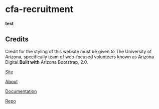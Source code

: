 # cfa-recruitment

#### test

## Credits
Credit for the styling of this website must be given to The University of Arizona, specifically team of web-focused volunteers known as Arizona Digital.<b>Built with</b>
Arizona Bootstrap, 2.0.

[Site](https://digital.arizona.edu/arizona-bootstrap/)

[About](https://digital.arizona.edu/arizona-bootstrap/docs/2.0/about/overview/)

[Documentation](https://digital.arizona.edu/arizona-bootstrap/docs/2.0/getting-started/introduction/)

[Repo](https://github.com/az-digital/arizona-bootstrap)
